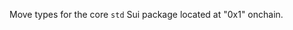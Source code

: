 <!-- cargo-rdme start -->

Move types for the core `std` Sui package located at "0x1" onchain.

<!-- cargo-rdme end -->
